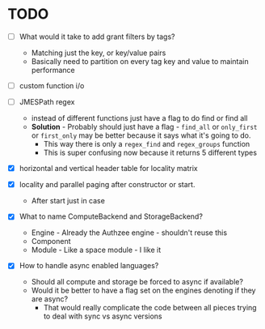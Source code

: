 # TODO

- [ ] What would it take to add grant filters by tags? 
    - Matching just the key, or key/value pairs
    - Basically need to partition on every tag key and value to maintain performance
- [ ] custom function i/o
- [ ] JMESPath regex
    - instead of different functions just have a flag to do find or find all
    - **Solution** - Probably should just have a flag - `find_all` or `only_first` or `first_only` may be better because it says what it's going to do. 
        - This way there is only a `regex_find` and `regex_groups` function
        - This is super confusing now because it returns 5 different types


- [x] horizontal and vertical header table for locality matrix
- [x] locality and parallel paging after constructor or start.
    - After start just in case
- [x] What to name ComputeBackend and StorageBackend?
    - Engine - Already the Authzee engine - shouldn't reuse this
    - Component
    - Module - Like a space module - I like it
- [x] How to handle async enabled languages? 
    - Should all compute and storage be forced to async if available? 
    - Would it be better to have a flag set on the engines denoting if they are async? 
        - That would really complicate the code between all pieces trying to deal with sync vs async versions